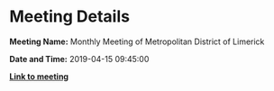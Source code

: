 # Meeting Details

**Meeting Name:** Monthly Meeting of Metropolitan District of Limerick

**Date and Time:** 2019-04-15 09:45:00

**<a href="https://www.limerick.ie/council/whats-on/monthly-meeting-metropolitan-district-limerick-51" target="_blank">Link to meeting</a>**
